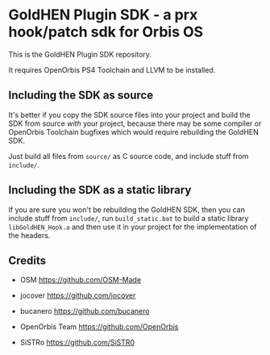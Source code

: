 # GoldHEN Plugin SDK - a prx hook/patch sdk for Orbis OS

This is the GoldHEN Plugin SDK repository.

It requires OpenOrbis PS4 Toolchain and LLVM to be installed.

## Including the SDK as source

It's better if you copy the SDK source files into your project and build the SDK from source *with* your project,
because there may be some compiler or OpenOrbis Toolchain bugfixes which would require rebuilding the GoldHEN SDK.

Just build all files from `source/` as C source code, and include stuff from `include/`.

## Including the SDK as a static library

If you are sure you won't be rebuilding the GoldHEN SDK, then you can include stuff from `include/`,
run `build_static.bat` to build a static library `libGoldHEN_Hook.a` and then use it in your project for the implementation of the headers.

## Credits

- OSM <https://github.com/OSM-Made>

- jocover <https://github.com/jocover>

- bucanero <https://github.com/bucanero>

- OpenOrbis Team <https://github.com/OpenOrbis>

- SiSTRo <https://github.com/SiSTR0>


